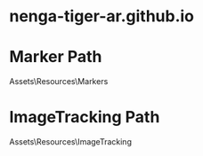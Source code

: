 # nenga-tiger-ar.github.io

# Marker Path
Assets\Resources\Markers

# ImageTracking Path

Assets\Resources\ImageTracking